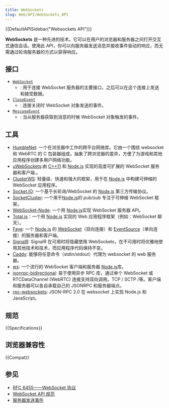 ```yaml
---
title: WebSockets
slug: Web/API/WebSockets_API
---
```


{{DefaultAPISidebar("Websockets API")}}

**WebSockets** 是一种先进的技术。它可以在用户的浏览器和服务器之间打开交互式通信会话。使用此 API，你可以向服务器发送消息并接收事件驱动的响应，而无需通过轮询服务器的方式以获得响应。

## 接口

- [`WebSocket`](/zh-CN/docs/Web/API/WebSocket)
  - : 用于连接 WebSocket 服务器的主要接口，之后可以在这个连接上发送 和接受数据。
- [`CloseEvent`](/zh-CN/docs/Web/API/CloseEvent)
  - : 连接关闭时 WebSocket 对象发送的事件。
- [`MessageEvent`](/zh-CN/docs/Web/API/MessageEvent)
  - : 当从服务器获取到消息的时候 WebSocket 对象触发的事件。

## 工具

- [HumbleNet](https://hacks.mozilla.org/2017/06/introducing-humblenet-a-cross-platform-networking-library-that-works-in-the-browser/): 一个在浏览器中工作的跨平台网络库。它由一个围绕 websocket 和 WebRTC 的 C 包装器组成，抽象了跨浏览器的差异，方便了为游戏和其他应用程序创建多用户网络功能。
- [µWebSockets](https://github.com/uWebSockets/uWebSockets):由 [C++11](https://isocpp.org/) 和 [Node.js](https://nodejs.org/) 实现的高度可扩展的 WebSocket 服务器和客户端.。
- [ClusterWS](https://github.com/ClusterWS/ClusterWS): 轻量级、快速和强大的框架，用于在 [Node.js](https://nodejs.org/) 中构建可伸缩的 WebSocket 应用程序。
- [Socket.IO](https://socket.io): 一个基于长轮询/WebSocket 的 [Node.js](https://nodejs.org) 第三方传输协议。
- [SocketCluster](https://socketcluster.io/): 一个用于[Node.js](https://nodejs.org)的 pub/sub 专注于可伸缩 WebSocket 框架。
- [WebSocket-Node](https://github.com/Worlize/WebSocket-Node): 一个用 [Node.js](https://nodejs.org/)实现 WebSocket 服务器 API。
- [Total.js](https://www.totaljs.com/)：一个用 [Node.js](https://www.nodejs.org/) 实现的 Web 应用程序框架（例如：WebSocket 聊天）。
- [Faye](https://www.npmjs.com/package/faye-websocket): 一个 [Node.js](https://nodejs.org/) 的 [WebSocket](/zh-CN/docs/Web/API/WebSockets_API)（双向连接）和 [EventSource](/zh-CN/docs/Web/API/EventSource)（单向连接）的服务器和客户端。
- [SignalR](https://dotnet.microsoft.com/zh-cn/apps/aspnet/signalr): SignalR 在可用时将隐藏使用 WebSockets，在不可用时将优雅地使用其他技术和技术，而应用程序代码保持不变。
- [Caddy](https://caddyserver.com/docs/websocket): 能够将任意命令（stdin/stdout）代理为 websocket 的 web 服务器。
- [ws](https://github.com/websockets/ws): 一个流行的 WebSocket 客户端和服务器 [Node.js](https://nodejs.org/)库。
- [jsonrpc-bidirectional](https://github.com/bigstepinc/jsonrpc-bidirectional): 易于使用异步 RPC 库，通过单个 WebSocket 或 RTCDataChannel (WebRTC) 连接支持双向调用。TCP / SCTP /等。客户端和服务器可以各自承载自己的 JSONRPC 和服务器端点。
- [rpc-websockets](https://github.com/elpheria/rpc-websockets): JSON-RPC 2.0 在 websocket 上实现 Node.js 和 JavaScript。

## 规范

{{Specifications}}

## 浏览器兼容性

{{Compat}}

## 参见

- [RFC 6455——WebSocket 协议](https://tools.ietf.org/html/rfc6455)
- [WebSocket API 规范](https://websockets.spec.whatwg.org/)
- [服务器发送事件](/zh-CN/docs/Web/API/Server-sent_events)

